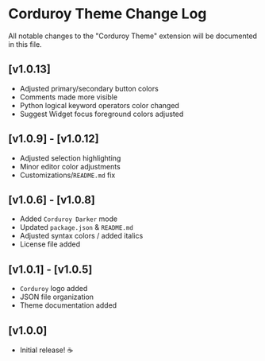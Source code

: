 # Corduroy Theme Change Log

All notable changes to the "Corduroy Theme" extension will be documented in this file.

## [v1.0.13]
- Adjusted primary/secondary button colors
- Comments made more visible
- Python logical keyword operators color changed
- Suggest Widget focus foreground colors adjusted

## [v1.0.9] - [v1.0.12]
- Adjusted selection highlighting
- Minor editor color adjustments
- Customizations/`README.md` fix

## [v1.0.6] - [v1.0.8]

- Added `Corduroy Darker` mode
- Updated `package.json` & `README.md`
- Adjusted syntax colors / added italics
- License file added

## [v1.0.1] - [v1.0.5]

- `Corduroy` logo added
- JSON file organization
- Theme documentation added

## [v1.0.0]

- Initial release! ☕️
